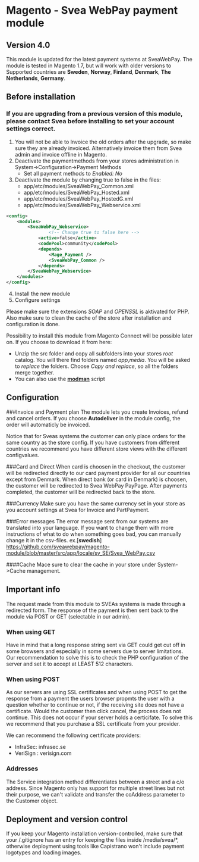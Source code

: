 # Magento - Svea WebPay payment module
## Version 4.0
This module is updated for the latest payment systems at SveaWebPay.
The module is tested in Magento 1.7, but will work with older versions to
Supported countries are
**Sweden**, **Norway**, **Finland**, **Denmark**, **The Netherlands**, **Germany**.

## Before installation
### **If you are upgrading from a previous version of this module, please contact Svea before installing to set your account settings correct.**

1. You will not be able to Invoice the old orders after the upgrade, so make sure they are already invoiced. Alternatively invoice them from Svea admin and invoice offline in Magento.
2. Deactivate the paymentmethods from your stores administration in System->Configuration->Payment Methods
	* Set all payment methods to *Enabled: No*
3. Deactivate the module by changing true to false in the files:
	* app/etc/modules/SveaWebPay_Common.xml
	* app/etc/modules/SveaWebPay_Hosted.xml
	* app/etc/modules/SveaWebPay_HostedG.xml
	* app/etc/modules/SveaWebPay_Webservice.xml

```xml
<config>
	<modules>
		<SveaWebPay_Webservice>
                <!-- Change true to false here -->
			<active>false</active>
			<codePool>community</codePool>
			<depends>
				<Mage_Payment />
				<SveaWebPay_Common />
			</depends>
		</SveaWebPay_Webservice>
	</modules>
</config>
```

4. Install the new module
5. Configure settings

Please make sure the extensions *SOAP* and *OPENSSL* is aktivated for PHP. Also make sure to clean the cache of the store after installation and configuration is done.

Possibility to install this module from Magento Connect will be possible later on. If you choose to download it from here:
* Unzip the src folder and copy all subfolders into your stores *root* catalog. You will there find folders named *app*,*media*.
You will be asked to *replace* the folders. Choose *Copy and replace*, so all the folders merge together.
* You can also use the [**modman**](https://github.com/colinmollenhour/modman/wiki/Tutorial) script

## Configuration

###Invoice and Payment plan
The module lets you create Invoices, refund and cancel orders. If you choose **Autodeliver** in the module config, the order will automaticly be invoiced.

Notice that for Sveas systems the customer can only place orders for the same country as the store config.
If you have customers from different countries we recommend you have different store views with the different configvalues.

###Card and Direct
When card is choosen in the checkout, the customer will be redirected directly to our card payment provider for all our countries except from Denmark.
When direct bank (or card in Denmark) is choosen, the customer will be redirected to Svea WebPay PayPage. After payments completed, the customer will be redirected back to the store.

###Currency
Make sure you have the same currency set in your store as you account settings at Svea for Invoice and PartPayment.

###Error messages
The error message sent from our systems are translated into your language. If you want to change them with more instructions of what to do when something goes bad, you can manually change it in the csv-files.
ex.[**swedish**] https://github.com/sveawebpay/magento-module/blob/master/src/app/locale/sv_SE/Svea_WebPay.csv

####Cache
Mace sure to clear the cache in your store under System->Cache management.

## Important info
The request made from this module to SVEAs systems is made through a redirected form.
The response of the payment is then sent back to the module via POST or GET (selectable in our admin).

### When using GET
Have in mind that a long response string sent via GET could get cut off in some browsers and especially in some servers due to server limitations.
Our recommendation to solve this is to check the PHP configuration of the server and set it to accept at LEAST 512 characters.

### When using POST
As our servers are using SSL certificates and when using POST to get the response from a payment the users browser propmts the user with a question whether to continue or not, if the receiving site does not have a certificate.
Would the customer then click cancel, the process does not continue.  This does not occur if your server holds a certicifate. To solve this we recommend that you purchase a SSL certificate from your provider.

We can recommend the following certificate providers:
* InfraSec:  infrasec.se
* VeriSign : verisign.com

### Addresses
The Service integration method differentiates between a street and a c/o address. Since Magento only has support for multiple street lines but not their purpose, we can't validate and transfer the coAddress parameter to the Customer object.

## Deployment and version control
If you keep your Magento installation version-controlled, make sure that your /.gitignore has an entry for keeping the files inside /media/svea/*, otherwise deployment using tools like Capistrano won't include payment logotypes and loading images.
